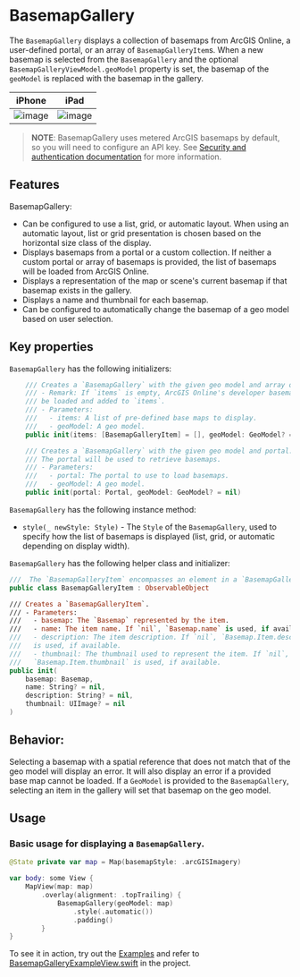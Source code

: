 # BasemapGallery

The `BasemapGallery` displays a collection of basemaps from ArcGIS Online, a user-defined portal, or an array of `BasemapGalleryItem`s. When a new basemap is selected from the `BasemapGallery` and the optional `BasemapGalleryViewModel.geoModel` property is set, the basemap of the `geoModel` is replaced with the basemap in the gallery.

|iPhone|iPad|
|:--:|:--:|
|![image](https://user-images.githubusercontent.com/3998072/205385086-cb9bc0a0-3c46-484d-aefa-8878c7112a3e.png)|![image](https://user-images.githubusercontent.com/3998072/205384854-79f25efe-25f4-4330-a487-b64b528a9daf.png)|

> **NOTE**: BasemapGallery uses metered ArcGIS basemaps by default, so you will need to configure an API key. See [Security and authentication documentation](https://developers.arcgis.com/documentation/mapping-apis-and-services/security/#api-keys) for more information.

## Features

BasemapGallery:

- Can be configured to use a list, grid, or automatic layout. When using an automatic layout, list or grid presentation is chosen based on the horizontal size class of the display.
- Displays basemaps from a portal or a custom collection. If neither a custom portal or array of basemaps is provided, the list of basemaps will be loaded from ArcGIS Online.
- Displays a representation of the map or scene's current basemap if that basemap exists in the gallery.
- Displays a name and thumbnail for each basemap.
- Can be configured to automatically change the basemap of a geo model based on user selection.

## Key properties

`BasemapGallery` has the following initializers:

```swift
    /// Creates a `BasemapGallery` with the given geo model and array of basemap gallery items.
    /// - Remark: If `items` is empty, ArcGIS Online's developer basemaps will
    /// be loaded and added to `items`.
    /// - Parameters:
    ///   - items: A list of pre-defined base maps to display.
    ///   - geoModel: A geo model.
    public init(items: [BasemapGalleryItem] = [], geoModel: GeoModel? = nil)
```

```swift
    /// Creates a `BasemapGallery` with the given geo model and portal.
    /// The portal will be used to retrieve basemaps.
    /// - Parameters:
    ///   - portal: The portal to use to load basemaps.
    ///   - geoModel: A geo model.
    public init(portal: Portal, geoModel: GeoModel? = nil)
```

`BasemapGallery` has the following instance method:

- `style(_ newStyle: Style)` - The `Style` of the `BasemapGallery`, used to specify how the list of basemaps is displayed (list, grid, or automatic depending on display width).

`BasemapGallery` has the following helper class and initializer:

```swift
///  The `BasemapGalleryItem` encompasses an element in a `BasemapGallery`.
public class BasemapGalleryItem : ObservableObject

/// Creates a `BasemapGalleryItem`.
/// - Parameters:
///   - basemap: The `Basemap` represented by the item.
///   - name: The item name. If `nil`, `Basemap.name` is used, if available.
///   - description: The item description. If `nil`, `Basemap.Item.description`
///   is used, if available.
///   - thumbnail: The thumbnail used to represent the item. If `nil`,
///   `Basemap.Item.thumbnail` is used, if available.
public init(
    basemap: Basemap,
    name: String? = nil,
    description: String? = nil,
    thumbnail: UIImage? = nil
)

```

## Behavior:

Selecting a basemap with a spatial reference that does not match that of the geo model will display an error. It will also display an error if a provided base map cannot be loaded. If a `GeoModel` is provided to the `BasemapGallery`, selecting an item in the gallery will set that basemap on the geo model.

## Usage

### Basic usage for displaying a `BasemapGallery`.

```swift
@State private var map = Map(basemapStyle: .arcGISImagery)

var body: some View {
    MapView(map: map)
        .overlay(alignment: .topTrailing) {
            BasemapGallery(geoModel: map)
                .style(.automatic())
                .padding()
        }
}
```

To see it in action, try out the [Examples](../../Examples) and refer to [BasemapGalleryExampleView.swift](../../Examples/Examples/BasemapGalleryExampleView.swift) in the project.
